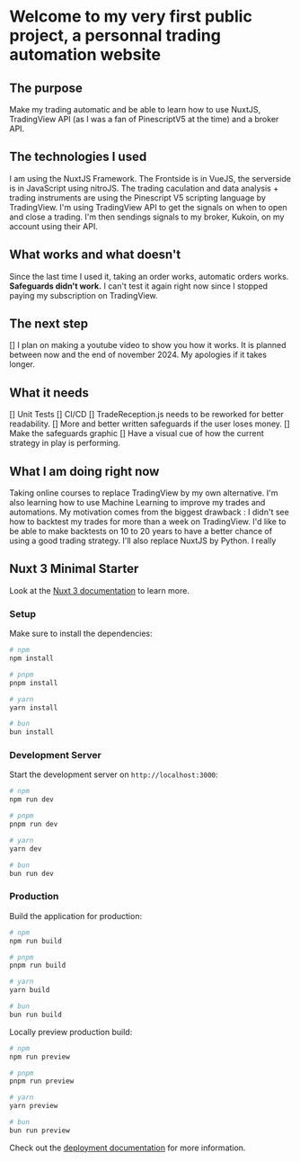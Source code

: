 # Welcome to my very first public project, a personnal trading automation website

## The purpose 

Make my trading automatic and be able to learn how to use NuxtJS, TradingView API (as I was a fan of PinescriptV5 at the time) and a broker API.

## The technologies I used

I am using the NuxtJS Framework. The Frontside is in VueJS, the serverside is in JavaScript using nitroJS.
The trading caculation and data analysis + trading instruments are using the Pinescript V5 scripting language by TradingView.
I'm using TradingView API to get the signals on when to open and close a trading. 
I'm then sendings signals to my broker, Kukoin, on my account using their API.

## What works and what doesn't
Since the last time I used it, taking an order works, automatic orders works.
__Safeguards didn't work.__ 
I can't test it again right now since I stopped paying my subscription on TradingView.

## The next step

[] I plan on making a youtube video to show you how it works. It is planned between now and the end of november 2024. My apologies if it takes longer.

## What it needs

[] Unit Tests
[] CI/CD
[] TradeReception.js needs to be reworked for better readability.
[] More and better written safeguards if the user loses money.
[] Make the safeguards graphic
[] Have a visual cue of how the current strategy in play is performing.

## What I am doing right now
Taking online courses to replace TradingView by my own alternative.
I'm also learning how to use Machine Learning to improve my trades and automations.
My motivation comes from the biggest drawback : I didn't see how to backtest my trades for more than a week on TradingView. I'd like to be able to make backtests on 10 to 20 years to have a better chance of using a good trading strategy.
I'll also replace NuxtJS by Python. I really

## Nuxt 3 Minimal Starter

Look at the [Nuxt 3 documentation](https://nuxt.com/docs/getting-started/introduction) to learn more.

### Setup

Make sure to install the dependencies:

```bash
# npm
npm install

# pnpm
pnpm install

# yarn
yarn install

# bun
bun install
```

### Development Server

Start the development server on `http://localhost:3000`:

```bash
# npm
npm run dev

# pnpm
pnpm run dev

# yarn
yarn dev

# bun
bun run dev
```

### Production

Build the application for production:

```bash
# npm
npm run build

# pnpm
pnpm run build

# yarn
yarn build

# bun
bun run build
```

Locally preview production build:

```bash
# npm
npm run preview

# pnpm
pnpm run preview

# yarn
yarn preview

# bun
bun run preview
```

Check out the [deployment documentation](https://nuxt.com/docs/getting-started/deployment) for more information.

